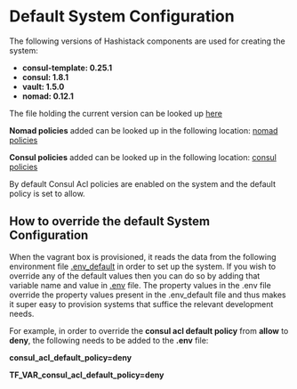 # Default System Configuration

The following versions of Hashistack components are used for creating the system:

- **consul-template: 0.25.1**
- **consul: 1.8.1**
- **vault: 1.5.0**
- **nomad: 0.12.1**

The file holding the current version can be looked up [here](../ansible/group_vars/all/variables.yml)

**Nomad policies** added can be looked up in the following location: [nomad policies](../ansible/templates/nomad-policies/)

**Consul policies** added can be looked up in the following location: [consul policies](../ansible/templates/consul-policies/)

By default Consul Acl policies are enabled on the system and the default policy is set to allow.

## How to override the default System Configuration

When the vagrant box is provisioned, it reads the data from the following environment file [.env_default](../ansible/template/.env_default) in order to set
up the system. If you wish to override any of the default values then you can do so by adding that variable name and value in [.env](../ansible/template/test/.env) file. The property values in the .env file override the property values present in the .env_default file and thus makes it super easy to provision systems that suffice the relevant development needs.


For example, in order to override the **consul acl default policy** from **allow** to **deny**, the following needs to be added to the **.env** file:


**consul_acl_default_policy=deny**


**TF_VAR_consul_acl_default_policy=deny**